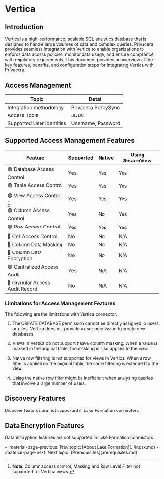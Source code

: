 # Vertica

## Introduction

Vertica is a high-performance, scalable SQL analytics database that is designed to handle large volumes of data and complex queries. Privacera provides seamless integration with Vertica to enable organizations to enforce data access policies, monitor data usage, and ensure compliance with regulatory requirements. This document provides an overview of the key features, benefits, and configuration steps for integrating Vertica with Privacera.

## Access Management


| Topic                     | Detail               |
|---------------------------|----------------------|
| Integration methodology   | Privacera PolicySync |
| Access Tools              | JDBC                 |
| Supported User Identities | Username, Password   |

## Supported Access Management Features


| Feature                                      | Supported | Native | Using SecureView |
|----------------------------------------------|-----------|--------|------------------|
| :green_circle: Database Access Control       | Yes       | Yes    | Yes              |
| :green_circle: Table Access Control          | Yes       | Yes    | Yes              |
| :green_circle: View Access Control [^1]      | Yes       | Yes    | Yes              |
| :green_circle: Column Access Control         | Yes       | No     | Yes              |
| :green_circle: Row Access Control            | Yes       | Yes    | Yes              |
| :no_entry_sign: Cell Access Control          | No        | No     | N/A              |
| :no_entry_sign: Column Data Masking          | No        | No     | N/A              |
| :no_entry_sign: Column Data Encryption       | No        | No     | N/A              |
| :green_circle: Centralized Access Audit      | Yes       | N/A    | N/A              |
| :no_entry_sign: Granular Access Audit Record | No        | N/A    | N/A              |

[^1]: **Note**: Column access control, Masking and Row Level Filter not supported for Vertica views.

### Limitations for Access Management Features

The following are the limitations with Vertica connector.

1. The CREATE DATABASE permission cannot be directly assigned to users or roles. Vertica does not provide a user permission to create new databases.

2. Views in Vertica do not support native column masking. When a value is masked in the original table, the masking is also applied to the view.

3. Native row filtering is not supported for views in Vertica. When a row filter is applied on the original table, the same filtering is extended to the view.

4. Using the native row filter might be inefficient when analysing queries that involve a large number of users.

## Discovery Features

Discover features are not supported in Lake Formation connectors


## Data Encryption Features

Data encryption features are not supported in Lake Formation connectors

<div class="grid cards" markdown>
-   :material-page-previous: Prev topic: [About Lake Formation](../index.md)
-   :material-page-next: Next topic: [Prerequisites](prerequisites.md)
</div>
